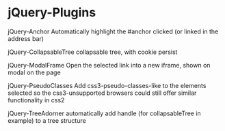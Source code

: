 jQuery-Plugins
==============

jQuery-Anchor
Automatically highlight the #anchor clicked (or linked in the address bar)

jQuery-CollapsableTree
collapsable tree, with cookie persist

jQuery-ModalFrame
Open the selected link into a new iframe, shown on modal on the page

jQuery-PseudoClasses
Add css3-pseudo-classes-like to the elements selected so the css3-unsupported browsers could still offer
similar functionality in css2

jQuery-TreeAdorner
automatically add handle (for collapsableTree in example) to a tree structure